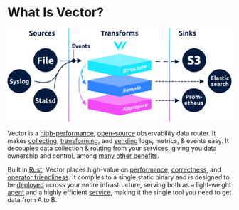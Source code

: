 # What Is Vector?

![](assets/components.svg)

Vector is a [high-performance][docs.performance], [open-source][url.vector_repo] observability data router. It makes [collecting][docs.sources], [transforming][docs.transforms], and [sending][docs.sinks] logs, metrics, & events easy. It decouples data collection & routing from your services, giving you data ownership and control, among [many other benefits][docs.use_cases].

Built in [Rust][url.rust], Vector places high-value on [performance][docs.performance], [correctness][docs.correctness], and [operator friendliness][docs.administration]. It compiles to a single static binary and is designed to be [deployed][docs.deployment] across your entire infrastructure, serving both as a light-weight [agent][docs.agent_role] and a highly efficient [service][docs.service_role], making it the single tool you need to get data from A to B.


[docs.administration]: /usage/administration
[docs.agent_role]: /setup/deployment/roles/agent.md
[docs.correctness]: /correctness.md
[docs.deployment]: /setup/deployment
[docs.performance]: /performance.md
[docs.service_role]: /setup/deployment/roles/service.md
[docs.sinks]: /usage/configuration/sinks
[docs.sources]: /usage/configuration/sources
[docs.transforms]: /usage/configuration/transforms
[docs.use_cases]: /use-cases
[url.rust]: https://www.rust-lang.org/
[url.vector_repo]: https://github.com/timberio/vector
